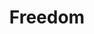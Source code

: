 ---
pid: mx240
title: Freedom
location_transcription: Malcolm X Park
coordinates: "[-75.22539095137, 39.952582688456]"
zipcode: 
gen_neighborhood: 
neighborhood: 
outside_phl: 
age: 
age_range: 
instagram: 
image_file_name: mx_240.jpg
proposal_transcription: DOM FREE
topic: Freedom
topic_summary: '0'
type: Other No Form
keywords_other: freedom
credit: 
image_labels: 
twitter: 
facebook: 
permalink: "/monuments/mx240/"
layout: item-page
---